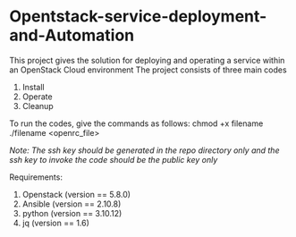 # Opentstack-service-deployment-and-Automation
This project gives the solution for deploying and operating a service within an OpenStack Cloud environment
The project consists of three main codes
1. Install
2. Operate
3. Cleanup

To run the codes, give the commands as follows:
chmod +x filename
./filename <openrc_file> <tag> <sshkey>

*Note: The ssh key should be generated in the repo directory only and the ssh key to invoke the code should be the public key only*

Requirements:
1. Openstack (version == 5.8.0)
2. Ansible (version == 2.10.8)
3. python (version == 3.10.12)
4. jq (version == 1.6)

